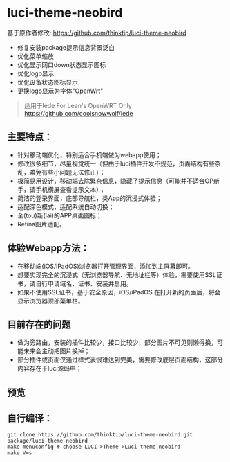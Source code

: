 # luci-theme-neobird
基于原作者修改: https://github.com/thinktip/luci-theme-neobird
- 修复安装package提示信息背景泛白
- 优化菜单缩放
- 优化显示网口down状态显示图标
- 优化logo显示
- 优化设备状态图标显示
- 更换logo显示为字体"OpenWrt"
  
> 适用于lede
For Lean's OpenWRT Only
https://github.com/coolsnowwolf/lede


## 主要特点：
* 针对移动端优化，特别适合手机端做为webapp使用；
* 修改很多细节，尽量视觉统一（但由于luci插件开发不规范，页面结构有些杂乱，难免有些小问题无法修正）；
* 极简易用设计，移动端去除繁杂信息，隐藏了提示信息（可能并不适合OP新手，请手机横屏查看提示文本）；
* 简洁的登录界面，底部导航栏，类App的沉浸式体验；
* 适配深色模式，适配系统自动切换；
* 全(tou)新(lai)的APP桌面图标；
* Retina图片适配。

## 体验Webapp方法：
* 在移动端(iOS/iPadOS)浏览器打开管理界面，添加到主屏幕即可。
* 想要实现完全的沉浸式（无浏览器导航、无地址栏等）体验，需要使用SSL证书，请自行申请域名、证书、安装并启用。
* 如果不使用SSL证书，基于安全原因，iOS/iPadOS 在打开新的页面后，将会显示浏览器顶部菜单栏。

## 目前存在的问题
* 做为旁路由，安装的插件比较少，接口比较少，部分图片不可见则懒得换，可能未来会主动把图片换掉；
* 部分插件或页面仅通过样式表很难达到完美，需要修改底层页面结构，这部分内容存在于luci源码中；

## 预览

## 自行编译：

```
git clone https://github.com/thinktip/luci-theme-neobird.git  package/luci-theme-neobird
make menuconfig # choose LUCI->Theme->Luci-theme-neobird  
make V=s
```
